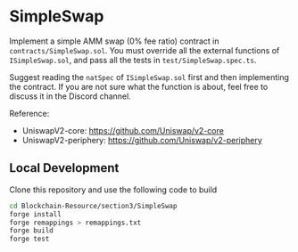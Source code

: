 # SimpleSwap
Implement a simple AMM swap (0% fee ratio) contract in `contracts/SimpleSwap.sol`. You must override all the external functions of `ISimpleSwap.sol`, and pass all the tests in `test/SimpleSwap.spec.ts`.

Suggest reading the `natSpec` of `ISimpleSwap.sol` first and then implementing the contract. If you are not sure what the function is about, feel free to discuss it in the Discord channel.

Reference:
- UniswapV2-core: https://github.com/Uniswap/v2-core
- UniswapV2-periphery: https://github.com/Uniswap/v2-periphery


## Local Development

Clone this repository and use the following code to build

``` bash
cd Blockchain-Resource/section3/SimpleSwap
forge install
forge remappings > remappings.txt
forge build
forge test
```
